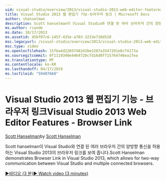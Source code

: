 ```yaml
---
uid: visual-studio/overview/2013/visual-studio-2013-web-editor-features-browser-link
title: Visual Studio 2013 웹 편집기 기능-브라우저 링크 | Microsoft Docs
author: shanselman
description: Scott hanselman이 Visual Studio와 연결 된 여러 브라우저 간의 양방향 통신을 허용 하는 Visual Studio 2013의 브라우저 링크를 보여 줍니다...
ms.author: riande
ms.date: 10/17/2013
ms.assetid: 45bf07c6-145f-435e-a703-3233e710d528
msc.legacyurl: /visual-studio/overview/2013/visual-studio-2013-web-editor-features-browser-link
msc.type: video
ms.openlocfilehash: 15fba4d22037482d1be2207a3547201e0c74173a
ms.sourcegitcommit: 0f1119340e4464720cfd16d0ff15764746ea1fea
ms.translationtype: MT
ms.contentlocale: ko-KR
ms.lasthandoff: 04/17/2019
ms.locfileid: "59407668"
---
```

# <a name="visual-studio-2013-web-editor-features---browser-link"></a><span data-ttu-id="a8520-103">Visual Studio 2013 웹 편집기 기능 - 브라우저 링크</span><span class="sxs-lookup"><span data-stu-id="a8520-103">Visual Studio 2013 Web Editor Features - Browser Link</span></span>

<span data-ttu-id="a8520-104">[Scott Hanselman](https://github.com/shanselman)</span><span class="sxs-lookup"><span data-stu-id="a8520-104">by [Scott Hanselman](https://github.com/shanselman)</span></span>

<span data-ttu-id="a8520-105">Scott hanselman이 Visual Studio와 연결 된 여러 브라우저 간의 양방향 통신을 허용 하는 Visual Studio 2013의 브라우저 링크를 보여 줍니다.</span><span class="sxs-lookup"><span data-stu-id="a8520-105">Scott Hanselman demonstrates Browser Link in Visual Studio 2013, which allows for two-way communication between Visual Studio and multiple connected browsers.</span></span>

[<span data-ttu-id="a8520-106">&#9654;비디오 (3 분)</span><span class="sxs-lookup"><span data-stu-id="a8520-106">&#9654; Watch video (3 minutes)</span></span>](https://channel9.msdn.com/Blogs/ASP-NET-Site-Videos/visual-studio-2013-web-editor-features-browser-link)
